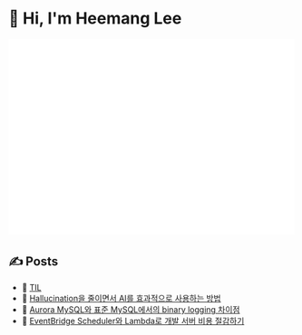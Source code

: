 # 👋 Hi, I'm Heemang Lee

![](/github-metrics.svg)

## ✍️ Posts
- 📌 [TIL](https://github.com/heemanglee/TIL/discussions)
- 🔗 [Hallucination을 줄이면서 AI를 효과적으로 사용하는 방법](https://server-technology.tistory.com/552)
- 🔗 [Aurora MySQL와 표준 MySQL에서의 binary logging 차이점](https://server-technology.tistory.com/553)
- 🔗 [EventBridge Scheduler와 Lambda로 개발 서버 비용 절감하기](https://server-technology.tistory.com/551)
